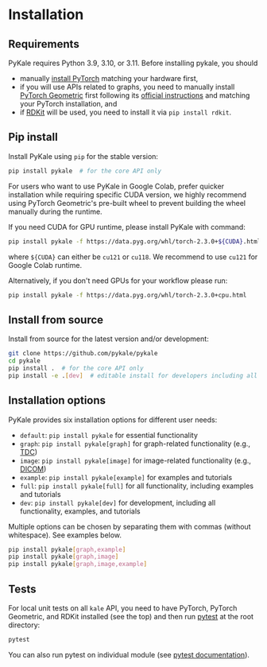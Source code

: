 # Installation

## Requirements

PyKale requires Python 3.9, 3.10, or 3.11. Before installing pykale, you should

- manually [install PyTorch](https://pytorch.org/get-started/locally/) matching your hardware first,
- if you will use APIs related to graphs, you need to manually install [PyTorch Geometric](https://github.com/rusty1s/pytorch_geometric) first following its [official instructions](https://github.com/rusty1s/pytorch_geometric#installation) and matching your PyTorch installation, and
- if [RDKit](https://www.rdkit.org/) will be used, you need to install it via `pip install rdkit`.

## Pip install

Install PyKale using `pip` for the stable version:

```bash
pip install pykale  # for the core API only
```

For users who want to use PyKale in Google Colab, prefer quicker installation while requiring specific CUDA version, we highly recommend using PyTorch Geometric's pre-built wheel to prevent building the wheel manually during the runtime.

If you need CUDA for GPU runtime, please install PyKale with command:
```bash
pip install pykale -f https://data.pyg.org/whl/torch-2.3.0+${CUDA}.html
```
where `${CUDA}` can either be `cu121` or `cu118`. We recommend to use `cu121` for Google Colab runtime.

Alternatively, if you don't need GPUs for your workflow please run:
```bash
pip install pykale -f https://data.pyg.org/whl/torch-2.3.0+cpu.html
```


## Install from source

Install from source for the latest version and/or development:

```sh
git clone https://github.com/pykale/pykale
cd pykale
pip install .  # for the core API only
pip install -e .[dev]  # editable install for developers including all dependencies and examples
```

## Installation options

PyKale provides six installation options for different user needs:

- `default`: `pip install pykale` for essential functionality
- `graph`: `pip install pykale[graph]` for graph-related functionality (e.g., [TDC](https://tdcommons.ai/))
- `image`: `pip install pykale[image]` for image-related functionality (e.g., [DICOM](https://en.wikipedia.org/wiki/DICOM))
- `example`: `pip install pykale[example]` for examples and tutorials
- `full`: `pip install pykale[full]` for all functionality, including examples and tutorials
- `dev`: `pip install pykale[dev]` for development, including all functionality, examples, and tutorials

Multiple options can be chosen by separating them with commas (without whitespace). See examples below.

```sh
pip install pykale[graph,example]
pip install pykale[graph,image]
pip install pykale[graph,image,example]
```

## Tests

For local unit tests on all `kale` API, you need to have PyTorch, PyTorch Geometric, and RDKit installed (see the top) and then run [pytest](https://pytest.org/) at the root directory:

```bash
pytest
```

You can also run pytest on individual module (see [pytest documentation](https://docs.pytest.org/en/6.2.x/)).
